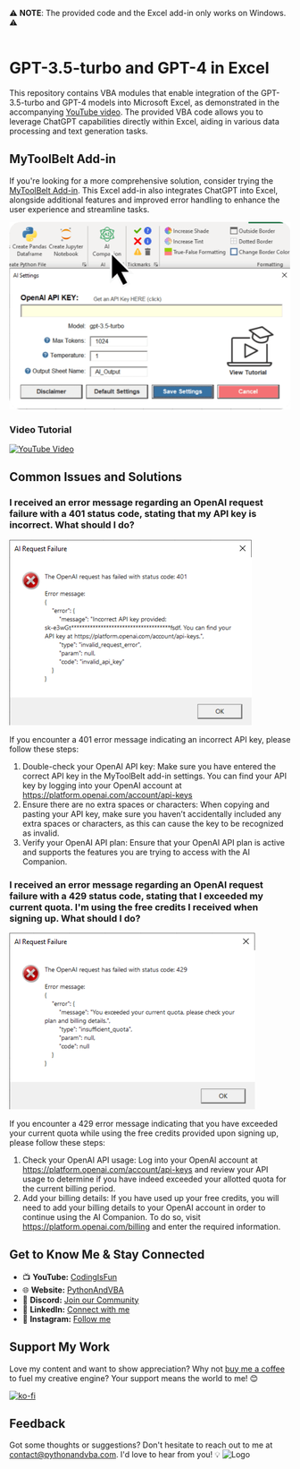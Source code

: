 ⚠️ **NOTE**: The provided code and the Excel add-in only works on Windows. ⚠️
<br/><br/>
# GPT-3.5-turbo and GPT-4 in Excel
This repository contains VBA modules that enable integration of the GPT-3.5-turbo and GPT-4 models into Microsoft Excel, as demonstrated in the accompanying [YouTube video](https://youtu.be/3Z96yLlDim0). The provided VBA code allows you to leverage ChatGPT capabilities directly within Excel, aiding in various data processing and text generation tasks.

## MyToolBelt Add-in
If you're looking for a more comprehensive solution, consider trying the [MyToolBelt Add-in](https://pythonandvba.com/mytoolbelt). This Excel add-in also integrates ChatGPT into Excel, alongside additional features and improved error handling to enhance the user experience and streamline tasks.

![AI Companion Demo](assets/ai_companion.png)


### Video Tutorial
[![YouTube Video](https://img.youtube.com/vi/3Z96yLlDim0/0.jpg)](https://youtu.be/3Z96yLlDim0)

## Common Issues and Solutions

### I received an error message regarding an OpenAI request failure with a 401 status code, stating that my API key is incorrect. What should I do? 
![Invalid API Key Error](assets/invalid_api_key.png)

If you encounter a 401 error message indicating an incorrect API key, please follow these steps:

1. Double-check your OpenAI API key: Make sure you have entered the correct API key in the MyToolBelt add-in settings. You can find your API key by logging into your OpenAI account at https://platform.openai.com/account/api-keys
2. Ensure there are no extra spaces or characters: When copying and pasting your API key, make sure you haven’t accidentally included any extra spaces or characters, as this can cause the key to be recognized as invalid.
3. Verify your OpenAI API plan: Ensure that your OpenAI API plan is active and supports the features you are trying to access with the AI Companion.

### I received an error message regarding an OpenAI request failure with a 429 status code, stating that I exceeded my current quota. I'm using the free credits I received when signing up. What should I do?
![Exceed Current Quota Error](assets/exceed_current_quota.png)

If you encounter a 429 error message indicating that you have exceeded your current quota while using the free credits provided upon signing up, please follow these steps:

1. Check your OpenAI API usage: Log into your OpenAI account at https://platform.openai.com/account/api-keys and review your API usage to determine if you have indeed exceeded your allotted quota for the current billing period.
2. Add your billing details: If you have used up your free credits, you will need to add your billing details to your OpenAI account in order to continue using the AI Companion. To do so, visit https://platform.openai.com/billing and enter the required information.


## Get to Know Me & Stay Connected
- 📺 **YouTube:** [CodingIsFun](https://youtube.com/c/CodingIsFun)
- 🌐 **Website:** [PythonAndVBA](https://pythonandvba.com)
- 💬 **Discord:** [Join our Community](https://pythonandvba.com/discord)
- 💼 **LinkedIn:** [Connect with me](https://www.linkedin.com/in/sven-bosau/)
- 📸 **Instagram:** [Follow me](https://www.instagram.com/codingisfun_official/)

## Support My Work
Love my content and want to show appreciation? Why not [buy me a coffee](https://pythonandvba.com/coffee-donation) to fuel my creative engine? Your support means the world to me! 😊

[![ko-fi](https://ko-fi.com/img/githubbutton_sm.svg)](https://pythonandvba.com/coffee-donation)

## Feedback
Got some thoughts or suggestions? Don't hesitate to reach out to me at contact@pythonandvba.com. I'd love to hear from you! 💡
![Logo](https://www.pythonandvba.com/banner-img)

